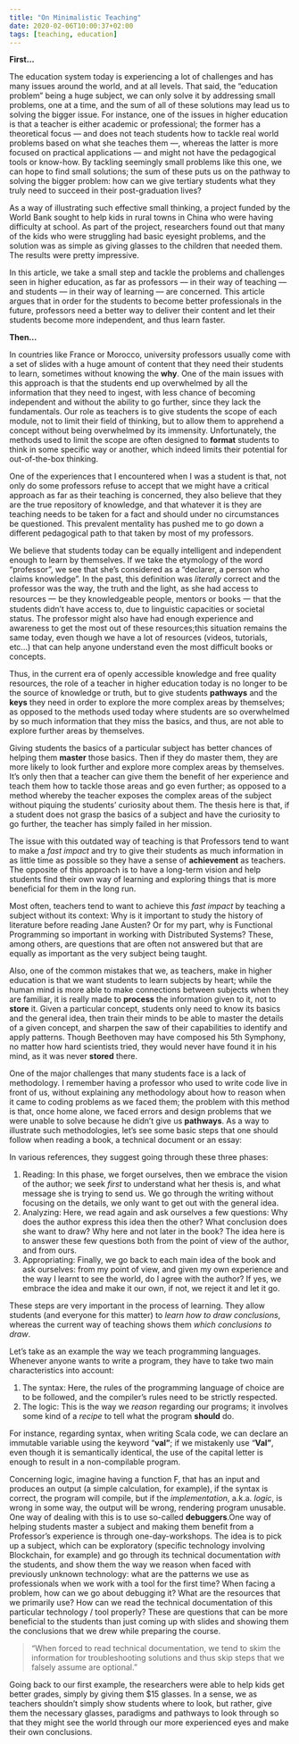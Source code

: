 ```yaml
---
title: "On Minimalistic Teaching"
date: 2020-02-06T10:00:37+02:00
tags: [teaching, education]
---
```

**First…**

The education system today is experiencing a lot of challenges and has many issues around the world, and at all levels. That said, the “education problem” being a huge subject, we can only solve it by addressing small problems, one at a time, and the sum of all of these solutions may lead us to solving the bigger issue. For instance, one of the issues in higher education is that a teacher is either academic or professional; the former has a theoretical focus ― and does not teach students how to tackle real world problems based on what she teaches them ―, whereas the latter is more focused on practical applications ― and might not have the pedagogical tools or know-how. By tackling seemingly small problems like this one, we can hope to find small solutions; the sum of these puts us on the pathway to solving the bigger problem: how can we give tertiary students what they truly need to succeed in their post-graduation lives?

As a way of illustrating such effective small thinking, a project funded by the World Bank sought to help kids in rural towns in China who were having difficulty at school. As part of the project, researchers found out that many of the kids who were struggling had basic eyesight problems, and the solution was as simple as giving glasses to the children that needed them. The results were pretty impressive.

In this article, we take a small step and tackle the problems and challenges seen in higher education, as far as professors ― in their way of teaching ― and students ― in their way of learning ― are concerned. This article argues that in order for the students to become better professionals in the future, professors need a better way to deliver their content and let their students become more independent, and thus learn faster.

**Then…**

In countries like France or Morocco, university professors usually come with a set of slides with a huge amount of content that they need their students to learn, sometimes without knowing the **why**. One of the main issues with this approach is that the students end up overwhelmed by all the information that they need to ingest, with less chance of becoming independent and without the ability to go further, since they lack the fundamentals. Our role as teachers is to give students the scope of each module, not to limit their field of thinking, but to allow them to apprehend a concept without being overwhelmed by its immensity. Unfortunately, the methods used to limit the scope are often designed to **format** students to think in some specific way or another, which indeed limits their potential for out-of-the-box thinking.

One of the experiences that I encountered when I was a student is that, not only do some professors refuse to accept that we might have a critical approach as far as their teaching is concerned, they also believe that they are the true repository of knowledge, and that whatever it is they are teaching needs to be taken for a fact and should under no circumstances be questioned. This prevalent mentality has pushed me to go down a different pedagogical path to that taken by most of my professors.

We believe that students today can be equally intelligent and independent enough to learn by themselves. If we take the etymology of the word “professor”, we see that she’s considered as a “declarer, a person who claims knowledge”. In the past, this definition was *literally* correct and the professor was the way, the truth and the light, as she had access to resources 一 be they knowledgeable people, mentors or books 一 that the students didn’t have access to, due to linguistic capacities or societal status. The professor might also have had enough experience and awareness to get the most out of these resources;this situation remains the same today, even though we have a lot of resources (videos, tutorials, etc…) that can help anyone understand even the most difficult books or concepts.

Thus, in the current era of openly accessible knowledge and free quality resources, the role of a teacher in higher education today is no longer to be the source of knowledge or truth, but to give students **pathways** and the **keys** they need in order to explore the more complex areas by themselves; as opposed to the methods used today where students are so overwhelmed by so much information that they miss the basics, and thus, are not able to explore further areas by themselves.

Giving students the basics of a particular subject has better chances of helping them **master** those basics. Then if they do master them, they are more likely to look further and explore more complex areas by themselves. It’s only then that a teacher can give them the benefit of her experience and teach them how to tackle those areas and go even further; as opposed to a method whereby the teacher exposes the complex areas of the subject without piquing the students’ curiosity about them. The thesis here is that, if a student does not grasp the basics of a subject and have the curiosity to go further, the teacher has simply failed in her mission.

The issue with this outdated way of teaching is that Professors tend to want to make a *fast impact* and try to give their students as much information in as little time as possible so they have a sense of **achievement** as teachers. The opposite of this approach is to have a long-term vision and help students find their own way of learning and exploring things that is more beneficial for them in the long run.

Most often, teachers tend to want to achieve this *fast impact* by teaching a subject without its context: Why is it important to study the history of literature before reading Jane Austen? Or for my part, why is Functional Programming so important in working with Distributed Systems? These, among others, are questions that are often not answered but that are equally as important as the very subject being taught.

Also, one of the common mistakes that we, as teachers, make in higher education is that we want students to learn subjects by heart; while the human mind is more able to make connections between subjects when they are familiar, it is really made to **process** the information given to it, not to **store** it. Given a particular concept, students only need to know its basics and the general idea, then train their minds to be able to master the details of a given concept, and sharpen the saw of their capabilities to identify and apply patterns. Though Beethoven may have composed his 5th Symphony, no matter how hard scientists tried, they would never have found it in his mind, as it was never **stored** there.

One of the major challenges that many students face is a lack of methodology. I remember having a professor who used to write code live in front of us, without explaining any methodology about how to reason when it came to coding problems as we faced them; the problem with this method is that, once home alone, we faced errors and design problems that we were unable to solve because he didn’t give us **pathways**. As a way to illustrate such methodologies, let’s see some basic steps that one should follow when reading a book, a technical document or an essay:

In various references, they suggest going through these three phases:

1. Reading: In this phase, we forget ourselves, then we embrace the vision of the author; we seek *first* to understand what her thesis is, and what message she is trying to send us. We go through the writing without focusing on the details, we only want to get out with the general idea.
2. Analyzing: Here, we read again and ask ourselves a few questions: Why does the author express this idea then the other? What conclusion does she want to draw? Why here and not later in the book?
   The idea here is to answer these few questions both from the point of view of the author, and from ours.
3. Appropriating: Finally, we go back to each main idea of the book and ask ourselves: from my point of view, and given my own experience and the way I learnt to see the world, do I agree with the author? If yes, we embrace the idea and make it our own, if not, we reject it and let it go.

These steps are very important in the process of learning. They allow students (and everyone for this matter) to *learn how to draw conclusions*, whereas the current way of teaching shows them *which conclusions to draw*.

Let’s take as an example the way we teach programming languages. Whenever anyone wants to write a program, they have to take two main characteristics into account:

1. The syntax: Here, the rules of the programming language of choice are to be followed, and the compiler’s rules need to be strictly respected.
2. The logic: This is the way we *reason* regarding our programs; it involves some kind of a *recipe* to tell what the program **should** do.

For instance, regarding syntax, when writing Scala code, we can declare an immutable variable using the keyword “**val”**; if we mistakenly use “**Val”**, even though it is semantically identical, the use of the capital letter is enough to result in a non-compilable program.

Concerning logic, imagine having a function F, that has an input and produces an output (a simple calculation, for example), if the syntax is correct, the program will compile, but if the *implementation*, a.k.a. *logic*, is wrong in some way, the output will be wrong, rendering program unusable. One way of dealing with this is to use so-called **debuggers**.One way of helping students master a subject and making them benefit from a Professor’s experience is through one-day-workshops. The idea is to pick up a subject, which can be exploratory (specific technology involving Blockchain, for example) and go through its technical documentation *with* the students, and show them the way we reason when faced with previously unknown technology: what are the patterns we use as professionals when we work with a tool for the first time? When facing a problem, how can we go about debugging it? What are the resources that we primarily use? How can we read the technical documentation of this particular technology / tool properly? These are questions that can be more beneficial to the students than just coming up with slides and showing them the conclusions that we drew while preparing the course.

> “When forced to read technical documentation, we tend to skim the information for troubleshooting solutions and thus skip steps that we falsely assume are optional.”

Going back to our first example, the researchers were able to help kids get better grades, simply by giving them $15 glasses. In a sense, we as teachers shouldn’t simply show students where to look, but rather, give them the necessary glasses, paradigms and pathways to look through so that they might see the world through our more experienced eyes and make their own conclusions.
